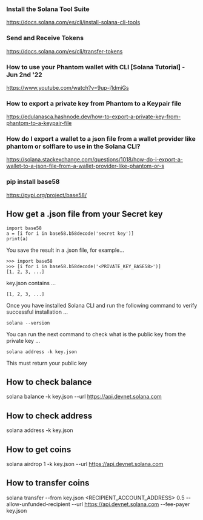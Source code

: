 ### Install the Solana Tool Suite
https://docs.solana.com/es/cli/install-solana-cli-tools

### Send and Receive Tokens
https://docs.solana.com/es/cli/transfer-tokens

### How to use your Phantom wallet with CLI [Solana Tutorial] - Jun 2nd '22
https://www.youtube.com/watch?v=9up-j1dmiGs

### How to export a private key from Phantom to a Keypair file
https://edulanasca.hashnode.dev/how-to-export-a-private-key-from-phantom-to-a-keypair-file

### How do I export a wallet to a json file from a wallet provider like phantom or solflare to use in the Solana CLI?
https://solana.stackexchange.com/questions/1018/how-do-i-export-a-wallet-to-a-json-file-from-a-wallet-provider-like-phantom-or-s

### pip install base58
https://pypi.org/project/base58/

## How get a .json file from your Secret key
```
import base58
a = [i for i in base58.b58decode('secret key')]
print(a)
```
You save the result in a .json file, for example...
```
>>> import base58
>>> [i for i in base58.b58decode('<PRIVATE_KEY_BASE58>')]
[1, 2, 3, ...]
```
key.json contains ...
```
[1, 2, 3, ...]
```
Once you have installed Solana CLI and run the following command to verify successful installation ...
```
solana --version
```
You can run the next command to check what is the public key from the private key ...
```
solana address -k key.json
```
This must return your public key

## How to check balance
solana balance -k key.json --url https://api.devnet.solana.com

## How to check address
solana address -k key.json

## How to get coins
solana airdrop 1 -k key.json --url https://api.devnet.solana.com

## How to transfer coins
solana transfer --from key.json <RECIPIENT_ACCOUNT_ADDRESS> 0.5 --allow-unfunded-recipient --url https://api.devnet.solana.com --fee-payer key.json

